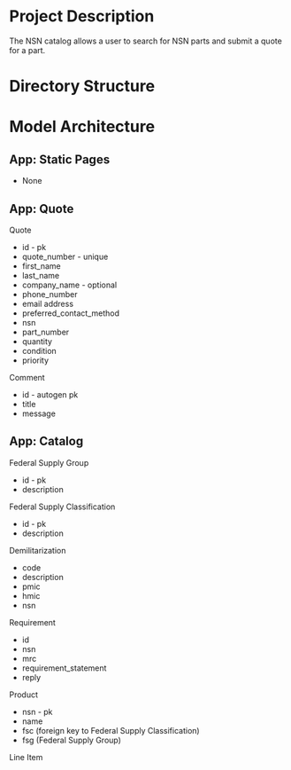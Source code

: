 # Project Description
The NSN catalog allows a user to search for NSN parts and submit a quote for a part.

# Directory Structure


# Model Architecture

## App: Static Pages 
- None

## App: Quote
Quote 
- id - pk
- quote_number - unique
- first_name
- last_name 
- company_name - optional
- phone_number
- email address
- preferred_contact_method
- nsn
- part_number
- quantity
- condition
- priority

Comment
- id - autogen pk
- title
- message



## App: Catalog
Federal Supply Group
- id - pk
- description

Federal Supply Classification
- id - pk
- description

Demilitarization
- code 
- description
- pmic 
- hmic
- nsn

Requirement
- id
- nsn
- mrc
- requirement_statement
- reply

Product
- nsn - pk
- name 
- fsc (foreign key to Federal Supply Classification)
- fsg (Federal Supply Group)



Line Item
